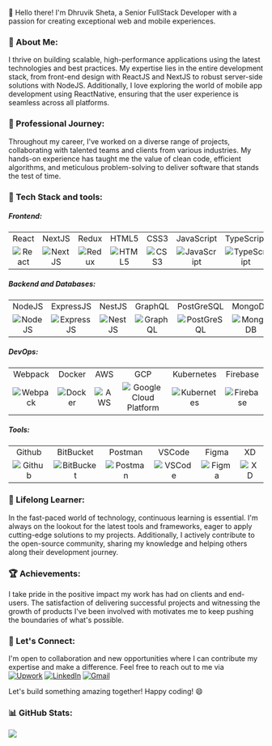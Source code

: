👋 Hello there! I'm Dhruvik Sheta, a Senior FullStack Developer with a passion for creating exceptional web and mobile experiences. 

<h3 align="left">🚀 About Me:</h3>
I thrive on building scalable, high-performance applications using the latest technologies and best practices. My expertise lies in the entire development stack, from front-end design with ReactJS and NextJS to robust server-side solutions with NodeJS. Additionally, I love exploring the world of mobile app development using ReactNative, ensuring that the user experience is seamless across all platforms.

<h3 align="left">💼 Professional Journey:</h3>
Throughout my career, I've worked on a diverse range of projects, collaborating with talented teams and clients from various industries. My hands-on experience has taught me the value of clean code, efficient algorithms, and meticulous problem-solving to deliver software that stands the test of time.

<h3 align="left">🔧 Tech Stack and tools:</h3>
<h5 align="left">Frontend:</h5>
<table>
  <tr>
    <td align="center">React</td>
    <td align="center">NextJS</td>
    <td align="center">Redux</td>
    <td align="center">HTML5</td>
    <td align="center">CSS3</td>
    <td align="center">JavaScript</td>
    <td align="center">TypeScript</td>
  </tr>
  <tr>
    <td align="center"><img src="https://skillicons.dev/icons?i=react" alt="React" /></td>
    <td align="center"><img src="https://skillicons.dev/icons?i=nextjs" alt="NextJS" /></td>
    <td align="center"><img src="https://skillicons.dev/icons?i=redux" alt="Redux" /></td>
    <td align="center"><img src="https://skillicons.dev/icons?i=html" alt="HTML5" /></td>
    <td align="center"><img src="https://skillicons.dev/icons?i=css" alt="CSS3" /></td>
    <td align="center"><img src="https://skillicons.dev/icons?i=js" alt="JavaScript" /></td>
    <td align="center"><img src="https://skillicons.dev/icons?i=ts" alt="TypeScript" /></td>
  </tr>
</table>
<h5 align="left">Backend and Databases:</h5>
<table>
  <tr>
    <td align="center">NodeJS</td>
    <td align="center">ExpressJS</td>
    <td align="center">NestJS</td>
    <td align="center">GraphQL</td>
    <td align="center">PostGreSQL</td>
    <td align="center">MongoDB</td>
    <td align="center">MySQL</td>
    <td align="center">DynamoDB</td>
  </tr>
  <tr>
    <td align="center"><img src="https://skillicons.dev/icons?i=nodejs" alt="NodeJS" /></td>
    <td align="center"><img src="https://skillicons.dev/icons?i=express" alt="ExpressJS" /></td>
    <td align="center"><img src="https://skillicons.dev/icons?i=nestjs" alt="NestJS" /></td>
    <td align="center"><img src="https://skillicons.dev/icons?i=graphql" alt="GraphQL" /></td>
    <td align="center"><img src="https://skillicons.dev/icons?i=postgres" alt="PostGreSQL" /></td>
    <td align="center"><img src="https://skillicons.dev/icons?i=mongodb" alt="MongoDB" /></td>
    <td align="center"><img src="https://skillicons.dev/icons?i=mysql" alt="MySQL" /></td>
    <td align="center"><img src="https://skillicons.dev/icons?i=dynamodb" alt="DynamoDB" /></td>
  </tr>
</table>
<h5 align="left">DevOps:</h5>
<table>
  <tr>
    <td align="center">Webpack</td>
    <td align="center">Docker</td>
    <td align="center">AWS</td>
    <td align="center">GCP</td>
    <td align="center">Kubernetes</td>
    <td align="center">Firebase</td>
  </tr>
  <tr>
    <td align="center"><img src="https://skillicons.dev/icons?i=webpack" alt="Webpack" /></td>
    <td align="center"><img src="https://skillicons.dev/icons?i=docker" alt="Docker" /></td>
    <td align="center"><img src="https://skillicons.dev/icons?i=aws" alt="AWS" /></td>
    <td align="center"><img src="https://skillicons.dev/icons?i=gcp" alt="Google Cloud Platform" /></td>
    <td align="center"><img src="https://skillicons.dev/icons?i=kubernetes" alt="Kubernetes" /></td>
    <td align="center"><img src="https://skillicons.dev/icons?i=firebase" alt="Firebase" /></td>
  </tr>
</table>
<h5 align="left">Tools:</h5>
<table>
  <tr>
    <td align="center">Github</td>
    <td align="center">BitBucket</td>
    <td align="center">Postman</td>
    <td align="center">VSCode</td>
    <td align="center">Figma</td>
    <td align="center">XD</td>
  </tr>
  <tr>
    <td align="center"><img src="https://skillicons.dev/icons?i=github" alt="Github" /></td>
    <td align="center"><img src="https://skillicons.dev/icons?i=bitbucket" alt="BitBucket" /></td>
    <td align="center"><img src="https://skillicons.dev/icons?i=postman" alt="Postman" /></td>
    <td align="center"><img src="https://skillicons.dev/icons?i=vscode" alt="VSCode" /></td>
    <td align="center"><img src="https://skillicons.dev/icons?i=figma" alt="Figma" /></td>
    <td align="center"><img src="https://skillicons.dev/icons?i=xd" alt="XD" /></td>
  </tr>
</table>

<h3 align="left">🌱 Lifelong Learner:</h3>
In the fast-paced world of technology, continuous learning is essential. I'm always on the lookout for the latest tools and frameworks, eager to apply cutting-edge solutions to my projects. Additionally, I actively contribute to the open-source community, sharing my knowledge and helping others along their development journey.

<h3 align="left">🏆 Achievements:</h3>
I take pride in the positive impact my work has had on clients and end-users. The satisfaction of delivering successful projects and witnessing the growth of products I've been involved with motivates me to keep pushing the boundaries of what's possible.

<h3 align="left">🤝 Let's Connect:</h3>

I'm open to collaboration and new opportunities where I can contribute my expertise and make a difference. Feel free to reach out to me via <br/>
[![Upwork](https://img.shields.io/badge/Upwork-%234ea94b.svg?style=flat&logo=Upwork&logoColor=white)](https://www.upwork.com/freelancers/~0128bae70e2c5feebd)
[![LinkedIn](https://img.shields.io/badge/LinkedIn-%230077B5.svg?logo=linkedin&logoColor=white)](https://www.linkedin.com/in/sheta-dhruvik-320a741b8/)
[![Gmail](https://img.shields.io/badge/Gmail-%23B92B27.svg?logo=Gmail&logoColor=white)](href="mailto:shetadhruvik13@gmail.com")

Let's build something amazing together! Happy coding! 😄

<h3 align="left">📊 GitHub Stats:</h3>

![](https://github-readme-streak-stats.herokuapp.com/?user=shetadhruvik&theme=dark&hide_border=true)<br/>


